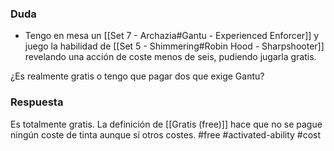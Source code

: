 ### Duda
- Tengo en mesa un [[Set 7 - Archazia#Gantu - Experienced Enforcer]] y juego la habilidad de [[Set 5 - Shimmering#Robin Hood - Sharpshooter]] revelando una acción de coste menos de seis, pudiendo jugarla gratis.

¿Es realmente gratis o tengo que pagar dos que exige Gantu?

### Respuesta
Es totalmente gratis. La definición de [[Gratis (free)]] hace que no se pague ningún coste de tinta aunque sí otros costes.
#free #activated-ability #cost 
